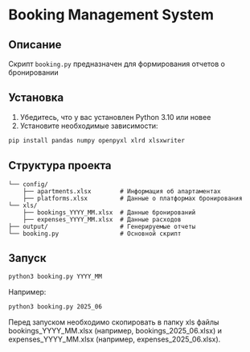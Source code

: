 # Booking Management System

## Описание
Скрипт `booking.py` предназначен для формирования отчетов о бронировании

## Установка
1. Убедитесь, что у вас установлен Python 3.10 или новее
2. Установите необходимые зависимости:
```bash
pip install pandas numpy openpyxl xlrd xlsxwriter
```

## Структура проекта

```
└── config/                 
    ├── apartments.xlsx        # Информация об апартаментах
    ├── platforms.xlsx         # Данные о платформах бронирования
└── xls/
    ├── bookings_YYYY_MM.xlsx  # Данные бронирований
    ├── expenses_YYYY_MM.xlsx  # Данные расходов
├── output/                    # Генерируемые отчеты
└── booking.py                 # Основной скрипт
```

## Запуск
```bash
python3 booking.py YYYY_MM
```

Например:
```bash
python3 booking.py 2025_06
```

Перед запуском необходимо скопировать в папку xls файлы bookings_YYYY_MM.xlsx (например, bookings_2025_06.xlsx) и expenses_YYYY_MM.xlsx (например, expenses_2025_06.xlsx).

